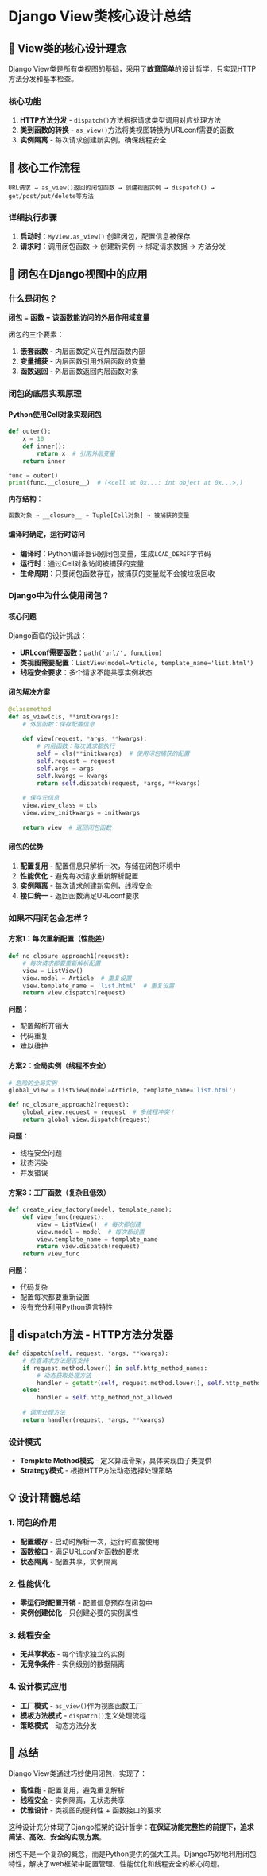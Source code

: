 # Django View类核心设计总结

## 🎯 View类的核心设计理念

Django View类是所有类视图的基础，采用了**故意简单**的设计哲学，只实现HTTP方法分发和基本检查。

### 核心功能
1. **HTTP方法分发** - `dispatch()`方法根据请求类型调用对应处理方法
2. **类到函数的转换** - `as_view()`方法将类视图转换为URLconf需要的函数
3. **实例隔离** - 每次请求创建新实例，确保线程安全

## 🔄 核心工作流程

```
URL请求 → as_view()返回的闭包函数 → 创建视图实例 → dispatch() → get/post/put/delete等方法
```

### 详细执行步骤
1. **启动时**：`MyView.as_view()` 创建闭包，配置信息被保存
2. **请求时**：调用闭包函数 → 创建新实例 → 绑定请求数据 → 方法分发

## 🧠 闭包在Django视图中的应用

### 什么是闭包？
**闭包 = 函数 + 该函数能访问的外层作用域变量**

闭包的三个要素：
1. **嵌套函数** - 内层函数定义在外层函数内部
2. **变量捕获** - 内层函数引用外层函数的变量
3. **函数返回** - 外层函数返回内层函数对象

### 闭包的底层实现原理

#### Python使用Cell对象实现闭包
```python
def outer():
    x = 10
    def inner():
        return x  # 引用外层变量
    return inner

func = outer()
print(func.__closure__)  # (<cell at 0x...: int object at 0x...>,)
```

**内存结构**：
```
函数对象 → __closure__ → Tuple[Cell对象] → 被捕获的变量
```

#### 编译时确定，运行时访问
- **编译时**：Python编译器识别闭包变量，生成`LOAD_DEREF`字节码
- **运行时**：通过Cell对象访问被捕获的变量
- **生命周期**：只要闭包函数存在，被捕获的变量就不会被垃圾回收

### Django中为什么使用闭包？

#### 核心问题
Django面临的设计挑战：
- **URLconf需要函数**：`path('url/', function)`
- **类视图需要配置**：`ListView(model=Article, template_name='list.html')`
- **线程安全要求**：多个请求不能共享实例状态

#### 闭包解决方案
```python
@classmethod
def as_view(cls, **initkwargs):
    # 外层函数：保存配置信息
    
    def view(request, *args, **kwargs):
        # 内层函数：每次请求都执行
        self = cls(**initkwargs)  # 使用闭包捕获的配置
        self.request = request
        self.args = args
        self.kwargs = kwargs
        return self.dispatch(request, *args, **kwargs)
    
    # 保存元信息
    view.view_class = cls
    view.view_initkwargs = initkwargs
    
    return view  # 返回闭包函数
```

#### 闭包的优势

1. **配置复用** - 配置信息只解析一次，存储在闭包环境中
2. **性能优化** - 避免每次请求重新解析配置
3. **实例隔离** - 每次请求创建新实例，线程安全
4. **接口统一** - 返回函数满足URLconf要求

### 如果不用闭包会怎样？

#### 方案1：每次重新配置（性能差）
```python
def no_closure_approach1(request):
    # 每次请求都要重新解析配置
    view = ListView()
    view.model = Article  # 重复设置
    view.template_name = 'list.html'  # 重复设置
    return view.dispatch(request)
```

**问题**：
- 配置解析开销大
- 代码重复
- 难以维护

#### 方案2：全局实例（线程不安全）
```python
# 危险的全局实例
global_view = ListView(model=Article, template_name='list.html')

def no_closure_approach2(request):
    global_view.request = request  # 多线程冲突！
    return global_view.dispatch(request)
```

**问题**：
- 线程安全问题
- 状态污染
- 并发错误

#### 方案3：工厂函数（复杂且低效）
```python
def create_view_factory(model, template_name):
    def view_func(request):
        view = ListView()  # 每次都创建
        view.model = model  # 每次都设置
        view.template_name = template_name
        return view.dispatch(request)
    return view_func
```

**问题**：
- 代码复杂
- 配置每次都要重新设置
- 没有充分利用Python语言特性

## 🎯 dispatch方法 - HTTP方法分发器

```python
def dispatch(self, request, *args, **kwargs):
    # 检查请求方法是否支持
    if request.method.lower() in self.http_method_names:
        # 动态获取处理方法
        handler = getattr(self, request.method.lower(), self.http_method_not_allowed)
    else:
        handler = self.http_method_not_allowed
    
    # 调用处理方法
    return handler(request, *args, **kwargs)
```

### 设计模式
- **Template Method模式** - 定义算法骨架，具体实现由子类提供
- **Strategy模式** - 根据HTTP方法动态选择处理策略

## 💡 设计精髓总结

### 1. 闭包的作用
- **配置缓存** - 启动时解析一次，运行时直接使用
- **函数接口** - 满足URLconf对函数的要求
- **状态隔离** - 配置共享，实例隔离

### 2. 性能优化
- **零运行时配置开销** - 配置信息预存在闭包中
- **实例创建优化** - 只创建必要的实例属性

### 3. 线程安全
- **无共享状态** - 每个请求独立的实例
- **无竞争条件** - 实例级别的数据隔离

### 4. 设计模式应用
- **工厂模式** - `as_view()`作为视图函数工厂
- **模板方法模式** - `dispatch()`定义处理流程
- **策略模式** - 动态方法分发

## 🚀 总结

Django View类通过巧妙使用闭包，实现了：
- **高性能** - 配置复用，避免重复解析
- **线程安全** - 实例隔离，无状态共享
- **优雅设计** - 类视图的便利性 + 函数接口的要求

这种设计充分体现了Django框架的设计哲学：**在保证功能完整性的前提下，追求简洁、高效、安全的实现方案**。

闭包不是一个复杂的概念，而是Python提供的强大工具。Django巧妙地利用闭包特性，解决了web框架中配置管理、性能优化和线程安全的核心问题。
